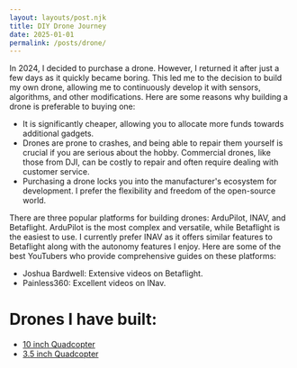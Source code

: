 ```yaml
---
layout: layouts/post.njk
title: DIY Drone Journey
date: 2025-01-01
permalink: /posts/drone/
---
```

In 2024, I decided to purchase a drone. However, I returned it after just a few days as it quickly became boring. This led me to the decision to build my own drone, allowing me to continuously develop it with sensors, algorithms, and other modifications. Here are some reasons why building a drone is preferable to buying one:

- It is significantly cheaper, allowing you to allocate more funds towards additional gadgets.
- Drones are prone to crashes, and being able to repair them yourself is crucial if you are serious about the hobby. Commercial drones, like those from DJI, can be costly to repair and often require dealing with customer service.
- Purchasing a drone locks you into the manufacturer's ecosystem for development. I prefer the flexibility and freedom of the open-source world.

There are three popular platforms for building drones: ArduPilot, INAV, and Betaflight. ArduPilot is the most complex and versatile, while Betaflight is the easiest to use. I currently prefer INAV as it offers similar features to Betaflight along with the autonomy features I enjoy. Here are some of the best YouTubers who provide comprehensive guides on these platforms:

- Joshua Bardwell: Extensive videos on Betaflight.
- Painless360: Excellent videos on INav.

# Drones I have built:

- [10 inch Quadcopter](/posts/drone/drone10.html)
- [3.5 inch Quadcopter](/posts/drone/drone35.html)
